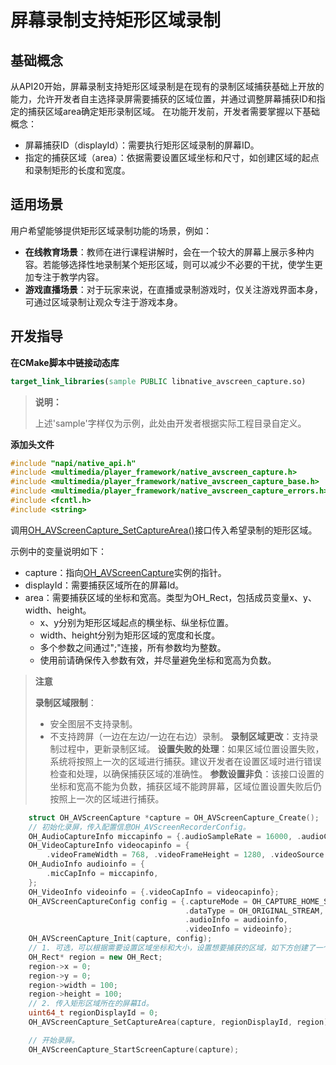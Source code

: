 # 屏幕录制支持矩形区域录制

<!--Kit: Media Kit-->
<!--Subsystem: Multimedia-->
<!--Owner: @chenkun-->
<!--Designer: @yxc2-->
<!--Tester: @zengxi_3007-->
<!--Adviser: @w_Machine_cc-->

## 基础概念

从API20开始，屏幕录制支持矩形区域录制是在现有的录制区域捕获基础上开放的能力，允许开发者自主选择录屏需要捕获的区域位置，并通过调整屏幕捕获ID和指定的捕获区域area确定矩形录制区域。
在功能开发前，开发者需要掌握以下基础概念：
- 屏幕捕获ID（displayId）：需要执行矩形区域录制的屏幕ID。
- 指定的捕获区域（area）：依据需要设置区域坐标和尺寸，如创建区域的起点和录制矩形的长度和宽度。

## 适用场景

用户希望能够提供矩形区域录制功能的场景，例如：
- **在线教育场景**：教师在进行课程讲解时，会在一个较大的屏幕上展示多种内容。若能够选择性地录制某个矩形区域，则可以减少不必要的干扰，使学生更加专注于教学内容。
- **游戏直播场景**：对于玩家来说，在直播或录制游戏时，仅关注游戏界面本身，可通过区域录制让观众专注于游戏本身。

## 开发指导

**在CMake脚本中链接动态库**

```cmake
target_link_libraries(sample PUBLIC libnative_avscreen_capture.so)
```

> **说明：**
>
> 上述'sample'字样仅为示例，此处由开发者根据实际工程目录自定义。
>

**添加头文件**

```c++
#include "napi/native_api.h"
#include <multimedia/player_framework/native_avscreen_capture.h>
#include <multimedia/player_framework/native_avscreen_capture_base.h>
#include <multimedia/player_framework/native_avscreen_capture_errors.h>
#include <fcntl.h>
#include <string>
```

调用[OH_AVScreenCapture_SetCaptureArea()](../../reference/apis-media-kit/capi-native-avscreen-capture-h.md#oh_avscreencapture_setcapturearea)接口传入希望录制的矩形区域。

示例中的变量说明如下：

- capture：指向[OH_AVScreenCapture](../../reference/apis-media-kit/capi-avscreencapture-oh-avscreencapture.md)实例的指针。
- displayId：需要捕获区域所在的屏幕Id。
- area：需要捕获区域的坐标和宽高。类型为OH_Rect，包括成员变量x、y、width、height。
  - x、y分别为矩形区域起点的横坐标、纵坐标位置。
  - width、height分别为矩形区域的宽度和长度。
  - 多个参数之间通过";"连接，所有参数均为整数。
  - 使用前请确保传入参数有效，并尽量避免坐标和宽高为负数。

> **注意**
> 
> **录制区域限制**：
> - 安全图层不支持录制。
> - 不支持跨屏（一边在左边/一边在右边）录制。
> **录制区域更改**：支持录制过程中，更新录制区域。
> **设置失败的处理**：如果区域位置设置失败，系统将按照上一次的区域进行捕获。建议开发者在设置区域时进行错误检查和处理，以确保捕获区域的准确性。
> **参数设置非负**：该接口设置的坐标和宽高不能为负数，捕获区域不能跨屏幕，区域位置设置失败后仍按照上一次的区域进行捕获。

```c++
    struct OH_AVScreenCapture *capture = OH_AVScreenCapture_Create();
    // 初始化录屏，传入配置信息OH_AVScreenRecorderConfig。
    OH_AudioCaptureInfo miccapinfo = {.audioSampleRate = 16000, .audioChannels = 2, .audioSource = OH_MIC};
    OH_VideoCaptureInfo videocapinfo = {
        .videoFrameWidth = 768, .videoFrameHeight = 1280, .videoSource = OH_VIDEO_SOURCE_SURFACE_RGBA};
    OH_AudioInfo audioinfo = {
        .micCapInfo = miccapinfo,
    };
    OH_VideoInfo videoinfo = {.videoCapInfo = videocapinfo};
    OH_AVScreenCaptureConfig config = {.captureMode = OH_CAPTURE_HOME_SCREEN,
                                       .dataType = OH_ORIGINAL_STREAM,
                                       .audioInfo = audioinfo,
                                       .videoInfo = videoinfo};
    OH_AVScreenCapture_Init(capture, config);
    // 1. 可选，可以根据需要设置区域坐标和大小，设置想要捕获的区域，如下方创建了一个从（0, 0）为起点的长100，宽100的矩形区域。
    OH_Rect* region = new OH_Rect;
    region->x = 0;
    region->y = 0;
    region->width = 100;
    region->height = 100;
    // 2. 传入矩形区域所在的屏幕Id。
    uint64_t regionDisplayId = 0;
    OH_AVScreenCapture_SetCaptureArea(capture, regionDisplayId, region);

    // 开始录屏。
    OH_AVScreenCapture_StartScreenCapture(capture);
```
